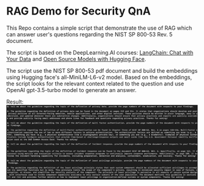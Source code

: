 # RAG Demo for Security QnA  
This Repo contains a simple script that demonstrate the use of RAG which can answer user's questions regarding the NIST SP 800-53 Rev. 5 document. 

The script is based on the DeepLearning.AI courses: [LangChain: Chat with Your Data](https://learn.deeplearning.ai/courses/langchain-chat-with-your-data/lesson/1/introduction) and [Open Source Models with Hugging Face](https://learn.deeplearning.ai/courses/open-source-models-hugging-face/lesson/1/introduction). 

The script use the NIST SP 800-53 pdf document and build the embeddings using Hugging face's all-MiniLM-L6-v2 model. Based on the embeddings, the script looks for the relevant context related to the question and use OpenAI gpt-3.5-turbo model to generate an answer.

Result:
![img1](sample.png)
